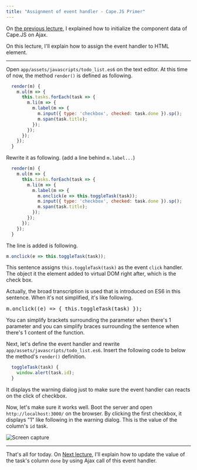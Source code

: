 ```yaml
---
title: "Assignment of event handler - Cape.JS Primer"
---
```


On [the previous lecture](../07_initializing_the_date_with_ajax), I explained how to initialize the component data of Cape.JS on Ajax.

On this lecture, I'll explain how to assign the event handler to HTML element.

----

Open `app/assets/javascripts/todo_list.es6` on the text editor. At this time of now, the method `render()` is defined as following.

```javascript
  render(m) {
    m.ul(m => {
      this.tasks.forEach(task => {
        m.li(m => {
          m.label(m => {
            m.input({ type: 'checkbox', checked: task.done }).sp();
            m.span(task.title);
          });
        });
      });
    });
  }
```

Rewrite it as following. (add a line behind `m.label...`)

```javascript
  render(m) {
    m.ul(m => {
      this.tasks.forEach(task => {
        m.li(m => {
          m.label(m => {
            m.onclick(e => this.toggleTask(task));
            m.input({ type: 'checkbox', checked: task.done }).sp();
            m.span(task.title);
          });
        });
      });
    });
  }
```

The line is added is following.

```javascript
m.onclick(e => this.toggleTask(task));
```

This sentence assigns `this.toggleTask(task)` as the event `click` handler. The object it the element added to virtual DOM right after, which is the check box.

<div class="note">
Actually, the broad transcription is used that is introduced on ES6 in this sentence. When it's not simplified, it's like following.

<pre>m.onclick((e) => { this.toggleTask(task) });</pre>

You can simplify brackets surrounding the parameter when there's 1 parameter and you can simplify braces surrounding the sentence when there's 1 content of the function.
</div>

Next, let's define the event handler and rewrite `app/assets/javascripts/todo_list.es6`. Insert the following code to below the method's `render()` definition.

```javascript
  toggleTask(task) {
    window.alert(task.id);
  }
```

It displays the warning dialog just to make sure the event handler can reacts on the click of checkbox.

Now, let's make sure it works well. Boot the server and open `http://localhost:3000/` on the browser. By clicking the first checkbox, it displays "1" like following in the warning dialog. This is the value of the column's `id` task.

![Screen capture](/capejs/images/capejs_primer/todo_list05.png)

----

That's all for today. On [Next lecture](../09_updating_the_data_with_ajax), I'll explain how to update the value of the task's  column `done` by using Ajax call of this event handler.
